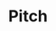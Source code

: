 ---
title: "Pitch"

categories: ['']

tags: ['Pitch']

arwords: 'نغمة'

arexps: []

enwords: ['Pitch']

enexps: []

arlexicons: 'ن'

enlexicons: 'P'

authors: ['Ruqayya Roshdy']

translators: ['X']

citations: 'تطبيقات أساسية في المعالجة الآلية للغة العربية'

sources: 'مركز الملك عبدالله بن عبدالعزيز الدولي لخدمة اللغة العربية'

slug: ""
---